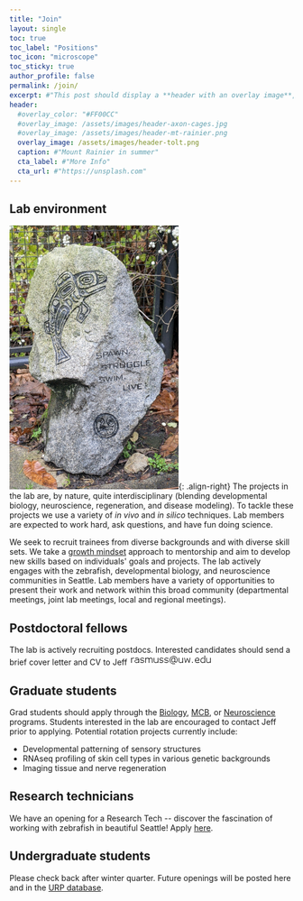 ```yaml
---
title: "Join"
layout: single
toc: true
toc_label: "Positions"
toc_icon: "microscope"
toc_sticky: true
author_profile: false
permalink: /join/
excerpt: #"This post should display a **header with an overlay image**, if the theme supports it."
header:
  #overlay_color: "#FF00CC"
  #overlay_image: /assets/images/header-axon-cages.jpg
  #overlay_image: /assets/images/header-mt-rainier.png
  overlay_image: /assets/images/header-tolt.png
  caption: #"Mount Rainier in summer"
  cta_label: #"More Info"
  cta_url: #"https://unsplash.com"
---
```

## Lab environment
![image-right](/assets/images/spawn-struggle-swim-live.jpg){: .align-right} The projects in the lab are, by nature, quite interdisciplinary (blending developmental biology, neuroscience, regeneration, and disease modeling). To tackle these projects we use a variety of *in vivo* and *in silico* techniques. Lab members are expected to work hard, ask questions, and have fun doing science.

We seek to recruit trainees from diverse backgrounds and with diverse skill sets. We take a [growth mindset](https://www.brainpickings.org/2014/01/29/carol-dweck-mindset/) approach to mentorship and aim to develop new skills based on individuals' goals and projects. The lab actively engages with the zebrafish, developmental biology, and neuroscience communities in Seattle. Lab members have a variety of opportunities to present their work and network within this broad community (departmental meetings, joint lab meetings, local and regional meetings). 

## Postdoctoral fellows
The lab is actively recruiting postdocs. Interested candidates should send a brief cover letter and CV to Jeff ![contact](/assets/images/contact.png)

## Graduate students
Grad students should apply through the [Biology](https://www.biology.washington.edu/programs/graduate), [MCB](http://mcb-seattle.edu/), or [Neuroscience](http://depts.washington.edu/neurogrd/) programs. Students interested in the lab are encouraged to contact Jeff prior to applying. Potential rotation projects currently include:
* Developmental patterning of sensory structures
* RNAseq profiling of skin cell types in various genetic backgrounds
* Imaging tissue and nerve regeneration 

## Research technicians
We have an opening for a Research Tech -- discover the fascination of working with zebrafish in beautiful Seattle! Apply [here](https://uwhires.admin.washington.edu/eng/candidates/default.cfm?szCategory=jobprofile&szOrderID=190885).

## Undergraduate students
Please check back after winter quarter. Future openings will be posted here and in the [URP database](https://www.washington.edu/undergradresearch/students/find/). 
